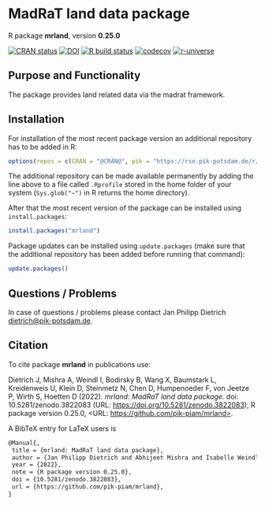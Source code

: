 # MadRaT land data package

R package **mrland**, version **0.25.0**

[![CRAN status](https://www.r-pkg.org/badges/version/mrland)](https://cran.r-project.org/package=mrland) [![DOI](https://zenodo.org/badge/DOI/10.5281/zenodo.3822083.svg)](https://doi.org/10.5281/zenodo.3822083) [![R build status](https://github.com/pik-piam/mrland/workflows/check/badge.svg)](https://github.com/pik-piam/mrland/actions) [![codecov](https://codecov.io/gh/pik-piam/mrland/branch/master/graph/badge.svg)](https://app.codecov.io/gh/pik-piam/mrland) [![r-universe](https://pik-piam.r-universe.dev/badges/mrland)](https://pik-piam.r-universe.dev/ui#builds)

## Purpose and Functionality

The package provides land related data via the madrat framework.


## Installation

For installation of the most recent package version an additional repository has to be added in R:

```r
options(repos = c(CRAN = "@CRAN@", pik = "https://rse.pik-potsdam.de/r/packages"))
```
The additional repository can be made available permanently by adding the line above to a file called `.Rprofile` stored in the home folder of your system (`Sys.glob("~")` in R returns the home directory).

After that the most recent version of the package can be installed using `install.packages`:

```r 
install.packages("mrland")
```

Package updates can be installed using `update.packages` (make sure that the additional repository has been added before running that command):

```r 
update.packages()
```

## Questions / Problems

In case of questions / problems please contact Jan Philipp Dietrich <dietrich@pik-potsdam.de>.

## Citation

To cite package **mrland** in publications use:

Dietrich J, Mishra A, Weindl I, Bodirsky B, Wang X, Baumstark L, Kreidenweis U, Klein D, Steinmetz N, Chen D, Humpenoeder F, von Jeetze P, Wirth S, Hoetten D (2022). _mrland: MadRaT land data package_. doi: 10.5281/zenodo.3822083 (URL: https://doi.org/10.5281/zenodo.3822083), R package version 0.25.0, <URL: https://github.com/pik-piam/mrland>.

A BibTeX entry for LaTeX users is

 ```latex
@Manual{,
  title = {mrland: MadRaT land data package},
  author = {Jan Philipp Dietrich and Abhijeet Mishra and Isabelle Weindl and Benjamin Leon Bodirsky and Xiaoxi Wang and Lavinia Baumstark and Ulrich Kreidenweis and David Klein and Nele Steinmetz and David Chen and Florian Humpenoeder and Patrick {von Jeetze} and Stephen Wirth and David Hoetten},
  year = {2022},
  note = {R package version 0.25.0},
  doi = {10.5281/zenodo.3822083},
  url = {https://github.com/pik-piam/mrland},
}
```
